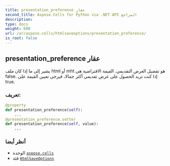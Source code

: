 ```yaml
---
title: presentation_preference عقار
second_title: Aspose.Cells for Python via .NET API المراجع
description:
type: docs
weight: 690
url: /ar/aspose.cells/htmlsaveoptions/presentation_preference/
is_root: false
---
```

##  presentation_preference عقار

يشير إلى ما إذا كان ملف html أو mht هو تفضيل العرض التقديمي.
القيمة الافتراضية هي false.
إذا كنت تريد الحصول على عرض تقديمي أكثر جمالا، فيرجى تعيين القيمة على true.
###  تعريف:
```python
@property
def presentation_preference(self):
    ...
@presentation_preference.setter
def presentation_preference(self, value):
    ...
```

###  أنظر أيضا
* الوحدة [`aspose.cells`](../../)
* فئة [`HtmlSaveOptions`](/cells/python-net/ar/aspose.cells/htmlsaveoptions)
